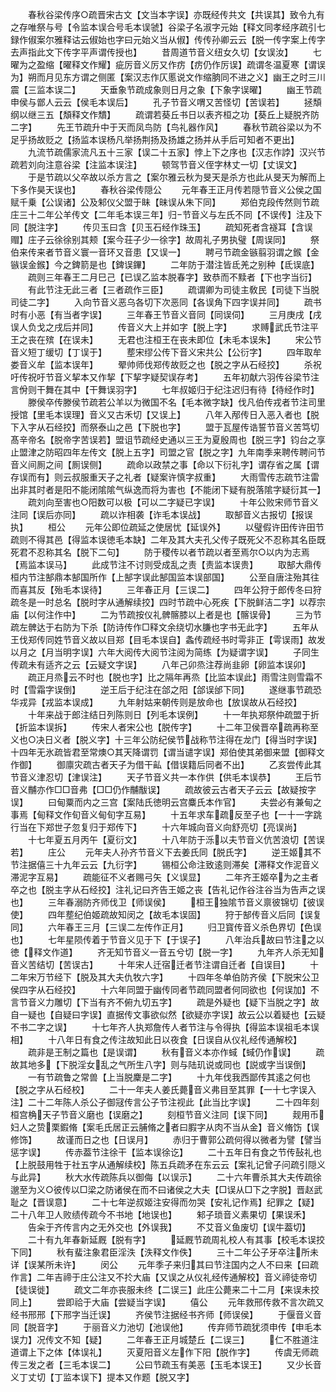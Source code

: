<!-- { "loadSidebar": true } -->
　　春秋谷梁传序○疏晋宋古文【文当本字误】亦既经传共文【共误其】致令九有之存唯祭与号【令监本误合号毛本误虢】谷梁子名淑字元始【释文同孝经序疏引七録作俶案尔雅释诂云俶始也字曰元始义当从俶】传传孙卿云云【脱一传字案上传字去声指此文下传字平声谓传授也】
　　昔周道节音义纽女久切【女误汝】
　　七曜为之盈缩【曜释文作耀】疵厉音义厉又作疠【疠仍作厉误】疏谓冬温夏寒【谓误为】朔而月见东方谓之侧匿【案汉志作仄慝说文作缩朒同不进之义】幽王之时三川震【三监本误二】
　　天垂象节疏成象则日月之象【下象字误曜】
　　幽王节疏申侯与鄫人云云【侯毛本误后】
　　孔子节音义喟又苦怪切【苦误若】
　　拯頽纲以继三五【頽释文作穨】
　　疏谓若葵丘书日以表齐桓之功【葵丘上疑脱齐防二字】
　　先王节疏升中于天而凤鸟防【鸟礼器作风】
　　春秋节疏谷梁以为不足乎扬故贬之【扬监本误杨凡举扬荆扬及扬雄之扬并从手后可知者不更出】
　　九流节疏儒家流凡五十三家【误二十五家】悖上下之序也【汉志作誖】汉兴节疏若刘向注意谷梁【注监本误注】
　　顿驾节音义侄字林丈一切【丈误文】
　　于是节疏以父卒故以杀方言之【案尔雅云秋为旻天是杀方也此从旻天为解而上下多作昊天误也】
　　春秋谷梁传隠公
　　元年春王正月传若隠节音义公侯之国赋千乗【公误诸】公及邾仪父盟于眛【昧误从朱下同】
　　郑伯克段传然则节疏庄三十二年公羊传文【二年毛本误三年】归节音义与左氏不同【不误传】注及下同【脱注字】
　　传贝玉曰含【贝玉石经作珠玉】
　　疏知死者含襚耳【含误赗】庄子云徐徐别其颊【案今荘子少一徐字】故周礼子男执璧【周误同】
　　祭伯来传来者节音义寰一音环又音患【又误一】
　　聘弓节疏金镞翦羽谓之鍭【金镞误金鍭】今之錍箭是也【錍误鏎】
　　二年防于潜注皆氐羌之别种【氐误底】
　　疏则三年春王二月巳己【已误乙监本脱春字】致恭而不黩者【下也字当衍】
　　有此节注无此三者【三者疏作三臣】
　　疏谓卿为司徒主敎民【司徒下当脱司徒二字】
　　入向节音义恶乌各切下次恶同【各误角下四字误并同】
　　疏书时有小恶【有当者字误】
　　三年春王节音义音同【同误伺】
　　三月庚戌【戌误人负戈之戌后并同】
　　传音义大上并如字【脱上字】
　　求赙武氏节注平王之丧在殡【在误未】
　　无君也注桓王在丧未即位【未毛本误朱】
　　宋公节音义短丁缓切【丁误于】
　　塟宋缪公传下音义宋共公【公衍字】
　　四年取牟娄音义牟【监本误年】
　　翚帅师伐郑传故贬之也【脱之字从石经挍】
　　杀祝吁传祝吁节音义挈本又作挈【下挈字疑契误存考】
　　五年初献六羽传谷梁节注言佾则干舞在其中【干舞误羽字】
　　七年叔姬归于纪注迟归有待【待经作时】
　　滕侯卒传滕侯节疏若公羊以为微国不名【毛本微字缺】伐凡伯传戎者节注司里授馆【里毛本误理】音义又古禾切【又误上】
　　八年入邴传日入恶入者也【脱下入字从石经挍】而祭泰山之邑【下脱也字】
　　盟于瓦屋传诰誓节音义苦笃切髙辛帝名【脱帝字苦误若】盟诅节疏经史通以三王为夏殷周也【脱三字】钧台之享止盟津之防昭四年左传文【脱上五字】司盟之官【脱之字】九年南季来聘传聘问节音义间厠之间【厠误侧】
　　疏命以政禁之事【命以下衍礼字】谓存省之属【谓存误而有】则云叔服重天子之礼者【疑案许慎字叔重】
　　大雨雪传志疏节注雷出非其时者是阳不能闭隂隂气纵逸而将为害也【不能闭下疑有脱落隂字疑衍其一】
　　疏刘向至害也○阳数可以极【可以二字疑已字误】
　　十年公败宋师节音义注同【误后亦同】
　　疏以诈相袭【诈毛本误战】
　　取郜音义古报切【报误执】
　　桓公
　　元年公即位疏延之使居忧【延误外】
　　以璧假许田传许田节疏则不得其邑【得监本误徳毛本缺】二年及其大夫孔父传子既死父不忍称其名臣既死君不忍称其名【脱下二句】
　　防于稷传以者节疏以者至焉尔○以内为志焉【焉监本误马】
　　此成节注不讨则受成乱之责【责监本误贵】
　　取郜大鼎传桓内节注郜鼎本郜国所作【上郜字误此郜国监本误部国】
　　公至自唐注殆其往而喜其反【殆毛本误待】
　　三年春正月【三误二】
　　四年公狩于郎传冬曰狩疏冬是一时总名【脱时字从通解续挍】四时节疏中心死疾【下脱鲜洁二字】以荐宗庙【以何注作中】
　　二为节疏按仪礼髀髂膝以上者是也【髂误骨】
　　三为节疏左髀达于右防为下杀【防诗传作□释文余绕切水膁也字书无此字】
　　五年从王伐郑传同姓节音义故以目郑【目毛本误自】螽传疏经书时雩非正【雩误雨】故发以月之【月当明字误】六年大阅传大阅节注阅为简练【为疑谓字误】
　　子同生传疏未有适齐之云【云疑文字误】
　　八年己卯烝注荐尚韭卵【卵监本误卯】
　　疏正月烝云不时也【脱也字】比之隔年再烝【比监本误此】雨雪注则雪霜不时【雪霜字误倒】
　　逆王后于纪注在郃之阳【郃误邰下同】
　　遂继事节疏恐华戎异【戎监本误成】
　　九年射姑来朝传则是放命也【放误故从石经挍】
　　十年来战于郎注结日列陈则日【列毛本误例】
　　十一年执郑祭仲疏盟于折【折监本误拆】
　　传宋人者宋公也【脱传字】
　　十二年卫侯晋卒疏再称至义也○决日义者【脱义字】十三年公防纪侯节战称节注得在龙门【得当时字误】十四年无氷疏皆君至常燠○其天降谓罚【谓当谴字误】郑伯使其弟御来盟【御释文作御】
　　御廪灾疏古者天子为借干畆【借误籍后同者不出】
　　乙亥尝传此其节音义津忍切【津误注】
　　天子节音义共一本作供【供毛本误恭】
　　王后节音义黼亦作□□音弗【□□仍作黼黻误】
　　疏故彼云古者天子云云【故疑按字误】
　　曰甸粟而内之三宫【案陆氏徳明云宫麋氏本作官】
　　夫尝必有兼甸之事焉【甸释文作旬音义甸旬字互易】
　　十五年求车疏反至子也【一十一字跳行当在下郑世子忽复归于郑传下】
　　十六年城向音义向舒亮切【亮误尚】
　　十七年夏五月丙午【夏衍文】
　　十八年防于泺以夫节音义伉苦浪切【苦误若】
　　庄公
　　元年夫人孙齐节音义下去姜氏同【脱氏字】
　　逆王姬其不节注据僖三十九年云云【九衍字】
　　锡桓公命注致逺则滞矣【滞释文作泥音义滞泥字互易】
　　疏能征不义者赐弓矢【义误显】
　　二年齐王姬卒为之主者卒之也【脱主字从石经挍】注礼记曰齐告王姬之丧【告礼记作谷注谷当为告声之误也】
　　三年春溺防齐师伐卫【师误侯】
　　桓王独隂节音义禀彼锦切【彼误使】
　　四年塟纪伯姬疏故知闵之【故毛本误固】
　　狩于郜传音义后同【误复同】
　　六年春王三月【三误二左传作正月】
　　归卫寳传音义杀色界切【色误也】
　　七年星陨传着于节音义见于下【于误子】
　　八年治兵故曰节注之以徳【释文作道】
　　齐无知节音义一音五兮切【脱一字】
　　九年齐人杀无知音义苦结切【苦误古】
　　十年宋人迁宿迁者节注谓自迁者【自误目】
　　十二年宋万节经下【脱及其大夫仇牧六字】
　　十四年冬单伯防齐侯【下脱宋公卫侯四字从石经挍】
　　十六年同盟于幽传同者节疏同盟者何同欲也【何误加】不言节音义力雕切【下当有齐不俯九切五字】
　　疏是外疑也【疑下当脱之字】故自一疑也【自疑曰字误】直据传文事欲似然【欲疑亦字误】故云公以着疑也【云疑不书二字之误】
　　十七年齐人执郑詹传人者节注与令得执【得监本误祖毛本误相】
　　十八年日有食之传注故知此日以夜食【日误自从仪礼经传通解校】
　　疏非是王制之篇也【是误谓】
　　秋有音义本亦作蜮【蜮仍作误】
　　疏故其地多【下脱淫女乱之气所生八字】则与陆玑说或同也【説或字当误倒】
　　一有节疏鲁之常兽【上当脱麇是二字】
　　十九年伐我西鄙传其逺之何也【脱之字从石经校】
　　二十一年夫人姜氏薨音义弗目至其罪【一十七字误入注】二十二年陈人杀公子御冦传言公子节注视此【此当比字误】
　　二十四年刻桓宫桷天子节音义磨也【误磨之】
　　刻桓节音义注同【误下同】
　　觌用币妇人之贽栗鍜脩【案毛氏居正云脯脩之者曰腵字从肉不当从金】音义脩饬【误修饰】
　　故谨而日之也【日误月】
　　赤归于曹郭公疏何得以微者为譬【譬当惩字误】
　　传赤葢节注徐干【监本误徐讫】
　　二十五年日有食之节传鼔礼也【上脱鼓用牲于社五字从通解续校】陈五兵疏矛在东云云【案礼记曾子问疏引隠义与此异】
　　秋大水传疏陈兵以御侮【以误示】
　　二十六年曹杀其大夫传疏徐邈至为义○彼传以□梁之防诸侯在而不曰诸侯之大夫【□误从□下之字脱】晋赵武耻之【晋误意】
　　二十七年逆叔姬注安得而勿哭【安礼记作焉】纪罪之【疑】二十八年卫人败绩传疏今不书地【地误也】
　　邾子琐音义素果切【果误禾】
　　告籴于齐传言内之无外交也【外误我】
　　不艾音义鱼废切【误牛葢切】
　　二十有九年春新延厩【脱有字】
　　延厩节疏周礼校人有其事【校毛本误挍下同】
　　秋有蜚注象君臣淫泆【泆释文作佚】
　　三十二年公子牙卒注所未详【误某所未许】
　　闵公
　　元年季子来归其曰节注国内之人不曰来【曰疏作言】二年吉禘于庄公注又不扵大庙【又误之从仪礼经传通解校】音义禘徒帝切【徒误徙】
　　疏文二年亦丧服未终【二误三】此庄公薨来二十二月【来误未挍同上】
　　尝即祫于大庙【尝疑当字误】
　　僖公
　　元年救邢传救不言次疏又经书邢邢【下邢字当迁误】
　　齐侯节注据经书齐师【师误侯】
　　于偃音义音同【脱音字】
　　于丽音义力池切【池误他】
　　传弃师节疏犹须申传【申毛本误力】况传文不知【疑】
　　二年春王正月城楚丘【二误三】
　　仁不胜道注道谓上下之体【体误礼】
　　灭夏阳音义左作下阳【脱作字】
　　传虞无师疏传三发之者【三毛本误二】
　　公曰节疏玉有美恶【玉毛本误王】
　　又少长音义丁丈切【丁监本误下】提本又作题【脱又字】
